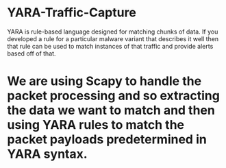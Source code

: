 # YARA-Traffic-Capture
YARA is rule-based language designed for matching chunks of data. If you developed a rule for a particular malware variant that describes it well then that rule can be used to match instances of that traffic and provide alerts based off of that. 
# We are using Scapy to handle the packet processing and so extracting the data we want to match and then using YARA rules to match the packet payloads predetermined in YARA syntax.

